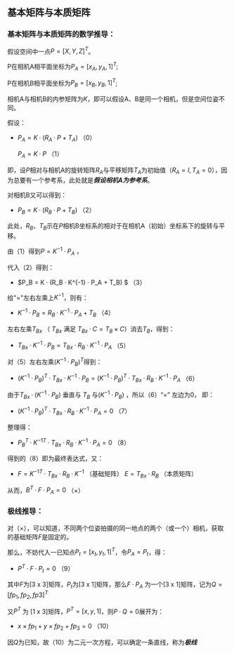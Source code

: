 ## 基本矩阵与本质矩阵

### 基本矩阵与本质矩阵的数学推导：

假设空间中一点$P = [X, Y, Z]^T$。

P在相机A相平面坐标为$P_A = [x_A, y_A, 1]^T$;

P在相机B相平面坐标为$P_B = [x_B, y_B, 1]^T$;

相机A与相机B的内参矩阵为$K$，即可以假设A、B是同一个相机，但是空间位姿不同。

假设：

* $P_A = K · (R_A · P + T_A)$		（0）

   $P_A = K · P$				        （1）

即，设$P​$相对与相机A的旋转矩阵$R_A​$与平移矩阵$T_A​$为初始值（$R_A = I, T_A = 0​$），因为总要有一个参考系，此处就是***假设相机A为参考系***。

对相机B又可以得到：

* $P_B = K · (R_B · P + T_B)$		（2）

此处，$R_B$、$T_B$示在$P$相机B坐标系的相对于在相机A（初始）坐标系下的旋转与平移。

由（1）得到$P = K^{-1} · P_A$ ，

代入（2）得到：

* $P_B = K · (R_B · K^{-1} · P_A + T_B)	$										（3）

给"="左右左乘上$K^{-1}$，则有：

* $K^{-1} · P_B = R_B · K^{-1} · P_A + T_B$										（4）

左右左乘$T_{Bx}$ （ $T_{Bx}$ 满足 $T_{Bx} ·  C = T_B \times C$）消去$T_B$，得到：

* $T_{Bx} · K^{-1} · P_B = T_{Bx} · R_B · K^{-1} · P_A$ 									（5）

对（5）左右左乘$(K^{-1} · P_B)^T$得到：

* $(K^{-1} · P_B)^T · T_{Bx} · K^{-1} · P_B = (K^{-1} · P_B)^T · T_{Bx} · R_B · K^{-1} · P_A$		（6）

由于$T_{Bx} · (K^{-1} · P_B)$ 垂直与 $T_B$ 与$(K^{-1} · P_B)$ ，所以（6）“=” 左边为0， 即：

* $(K^{-1} · P_B)^T · T_{Bx} · R_B · K^{-1} · P_A = 0$									（7）

整理得：

- $P_B^T · {K^{-1}}^T · T_{Bx} · R_B · K^{-1} · P_A = 0$									（8）

得到的（8）即为最终表达式，又：

* $F = {K^{-1}}^T · T_{Bx} · R_B · K^{-1}$											（基础矩阵）
	 $E = T_{Bx} · R_B$                                                                                   			        （本质矩阵）


从而，$B^T · F · P_A = 0$    								       			               （×）



### 极线推导：

对（×），可以知道，不同两个位姿拍摄的同一地点的两个（或一个）相机，获取的基础矩阵$F$是固定的。

那么，不妨代入一已知点$P_t = [x_t, y_t, 1]^T$，令$P_A = P_t$，得：

* $P^T · F · P_t = 0$ 					（9）

其中$F$为[3 x 3]矩阵，$P_t$为[3 x 1]矩阵，那么$F · P_A$ 为一个[3 x 1]矩阵，记为$Q = [fp_1, fp_2, fp3]^T$

又$P^T$ 为 [1 x 3]矩阵，$P^T = [x, y, 1]$，则$P · Q = 0$展开为：

* $x \times fp_1 + y \times fp_2 + fp_3= 0$		（10）

因$Q$为已知，故（10）为二元一次方程，可以确定一条直线，称为***极线***

